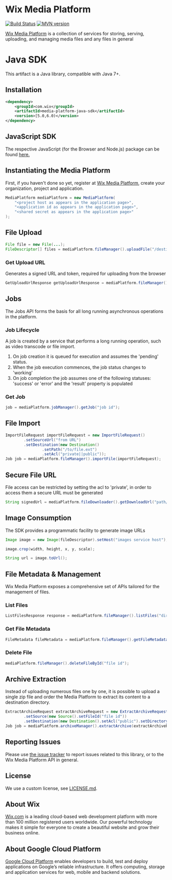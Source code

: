 # Wix Media Platform

[![Build Status][travis-image]][travis-url] 
[![MVN version][mvn-image]][mvn-url]

[Wix Media Platform][wixmp-url] is a collection of services for storing, serving, uploading, and managing media files and any files in general

# Java SDK

This artifact is a Java library, compatible with Java 7+.

## Installation

```xml
<dependency>
    <groupId>com.wix</groupId>
    <artifactId>media-platform-java-sdk</artifactId>
    <version>[5.0,6.0)</version>
</dependency>
```

## JavaScript SDK

The respective JavaScript (for the Browser and Node.js) package can be found [here.][npm-url]

## Instantiating the Media Platform

First, if you haven't done so yet, register at [Wix Media Platform][wixmp-url], create your organization, project and application.

```java
MediaPlatform mediaPlatform = new MediaPlatform(
    "<project host as appears in the application page>",
    "<application id as appears in the application page>",
    "<shared secret as appears in the application page>"
);
```

## File Upload

```java
File file = new File(...);
FileDescriptor[] files = mediaPlatform.fileManager().uploadFile("/destination_path/file_name.ext", "mime_type", "file_name.ext", file, "private||public");
```

### Get Upload URL

Generates a signed URL and token, required for uploading from the browser

```java
GetUploadUrlResponse getUploadUrlResponse = mediaPlatform.fileManager().getUploadUrl();
```

## Jobs

The Jobs API forms the basis for all long running asynchronous operations in the platform.

### Job Lifecycle

A job is created by a service that performs a long running operation, such as video transcode or file import.

1. On job creation it is queued for execution and assumes the 'pending' status.
2. When the job execution commences, the job status changes to 'working'
3. On job completion the job assumes one of the following statuses: 'success' or 'error' and the 'result' property is populated

### Get Job

```java
job = mediaPlatform.jobManager().getJob("job id");
```

## File Import

```java
ImportFileRequest importFileRequest = new ImportFileRequest()
        .setSourceUrl("from URL")
        .setDestination(new Destination()
                .setPath("/to/file.ext")
                .setAcl("private||public"));
Job job = mediaPlatform.fileManager().importFile(importFileRequest);
```

## Secure File URL

File access can be restricted by setting the acl to 'private', in order to access them a secure URL must be generated

```java
String signedUrl = mediaPlatform.fileDownloader().getDownloadUrl("path/to/file.ext");
```

## Image Consumption

The SDK provides a programmatic facility to generate image URLs

```java
Image image = new Image(fileDescriptor).setHost("images service host");

image.crop(width, height, x, y, scale);

String url = image.toUrl(); 
```

## File Metadata & Management

Wix Media Platform exposes a comprehensive set of APIs tailored for the management of files.

### List Files

```java
ListFilesResponse response = mediaPlatform.fileManager().listFiles("directory path");
```

### Get File Metadata

```java
FileMetadata fileMetadata = mediaPlatform.fileManager().getFileMetadataById("file id");
```

### Delete File

```java
mediaPlatform.fileManager().deleteFileById("file id");
```

## Archive Extraction

Instead of uploading numerous files one by one, it is possible to upload a single zip file
and order the Media Platform to extract its content to a destination directory. 

```java
ExtractArchiveRequest extractArchiveRequest = new ExtractArchiveRequest()
        .setSource(new Source().setFileId("file id"))
        .setDestination(new Destination().setAcl("public").setDirectory("/demo/extracted"));
Job job = mediaPlatform.archiveManager().extractArchive(extractArchiveRequest);
```

## Reporting Issues

Please use [the issue tracker](https://github.com/wix/media-platform-java-sdk/issues) to report issues related to this library, or to the Wix Media Platform API in general.

## License

We use a custom license, see [LICENSE.md](LICENSE.md).

## About Wix

[Wix.com][wix-url] is a leading cloud-based web development platform with more than 100 million registered users worldwide. 
Our powerful technology makes it simple for everyone to create a beautiful website and grow their business online.

## About Google Cloud Platform

[Google Cloud Platform](https://cloud.google.com/) enables developers to build, test and deploy applications on Google’s reliable infrastructure.
It offers computing, storage and application services for web, mobile and backend solutions.


[wix-url]: https://www.wix.com/
[wixmp-url]: https://gcp.wixmp.com/
[mvn-image]: https://img.shields.io/maven-central/v/com.wix/media-platform-java-sdk.svg
[mvn-url]: https://mvnrepository.com/artifact/com.wix/media-platform-java-sdk
[npm-url]: https://npmjs.org/package/media-platform-js-sdk
[travis-image]: https://travis-ci.org/wix/media-platform-java-sdk.svg?branch=master
[travis-url]: https://travis-ci.org/wix/media-platform-java-sdk
